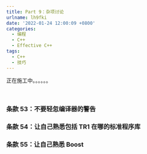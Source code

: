 ```yaml
---
title: Part 9：杂项讨论
urlname: lh9fki
date: '2022-01-24 12:00:09 +0800'
categories:
  - 编程
  - C++
  - Effective C++
tags:
  - C++
  - 技巧
---
```


正在施工中。。。。。。
​

<!-- more -->

​

### 条款 53：不要轻忽编译器的警告

### 条款 54：让自己熟悉包括 TR1 在哪的标准程序库

### 条款 55：让自己熟悉 Boost
